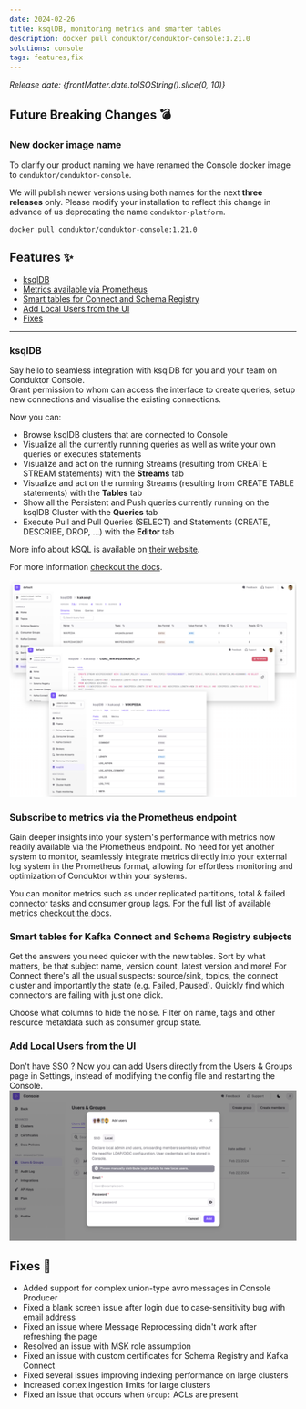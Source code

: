 ```yaml
---
date: 2024-02-26
title: ksqlDB, monitoring metrics and smarter tables
description: docker pull conduktor/conduktor-console:1.21.0
solutions: console
tags: features,fix
---
```


*Release date: {frontMatter.date.toISOString().slice(0, 10)}*

## Future Breaking Changes 💣
### New docker image name
To clarify our product naming we have renamed the Console docker image to `conduktor/conduktor-console`.

We will publish newer versions using both names for the next **three releases** only. Please modify your installation to reflect this change in advance of us deprecating the name `conduktor-platform`.

````shell
docker pull conduktor/conduktor-console:1.21.0
````

## Features ✨

- [ksqlDB](#ksql-db)
- [Metrics available via Prometheus](#subscribe-to-metrics-via-the-prometheus-endpoint)
- [Smart tables for Connect and Schema Registry](#smart-tables-for-kafka-connect-and-schema-registry-subjects)
- [Add Local Users from the UI](#add-local-users-from-the-ui)
- [Fixes](#fixes-🔨)

---

### ksqlDB
Say hello to seamless integration with ksqlDB for you and your team on Conduktor Console.   
Grant permission to whom can access the interface to create queries, setup new connections and visualise the existing connections.

Now you can:

* Browse ksqlDB clusters that are connected to Console
* Visualize all the currently running queries as well as write your own queries or executes statements
* Visualize and act on the running Streams (resulting from CREATE STREAM statements) with the **Streams** tab
* Visualize and act on the running Streams (resulting from CREATE TABLE statements) with the **Tables** tab
* Show all the Persistent and Push queries currently running on the ksqlDB Cluster with the **Queries** tab
* Execute Pull and Pull Queries (SELECT) and Statements (CREATE, DESCRIBE, DROP, ...) with the **Editor** tab

More info about kSQL is available on [their website](https://docs.ksqldb.io/en/latest/concepts/).

For more information [checkout the docs](https://docs.conduktor.io/platform/navigation/console/ksqldb/).

![New navigation](/images/changelog/platform/v21/ksqlComp.png)

### Subscribe to metrics via the Prometheus endpoint

Gain deeper insights into your system's performance with metrics now readily available via the Prometheus endpoint. No need for yet another system to monitor, seamlessly integrate metrics directly into your external log system in the Prometheus format, allowing for effortless monitoring and optimization of Conduktor within your systems.

You can monitor metrics such as under replicated partitions, total & failed connector tasks and consumer group lags. For the full list of available metrics [checkout the docs](https://docs.conduktor.io/platform/reference/metric-reference/).

### Smart tables for Kafka Connect and Schema Registry subjects

Get the answers you need quicker with the new tables. Sort by what matters, be that subject name, version count, latest version and more! For Connect there's all the usual suspects: source/sink, topics, the connect cluster and importantly the state (e.g. Failed, Paused). Quickly find which connectors are failing with just one click. 

Choose what columns to hide the noise. Filter on name, tags and other resource metatdata such as consumer group state.

### Add Local Users from the UI

Don't have SSO ? Now you can add Users directly from the Users & Groups page in Settings, instead of modifying the config file and restarting the Console.
![Add Users](/images/changelog/platform/v21/add-users.png)

## Fixes 🔨
- Added support for complex union-type avro messages in Console Producer
- Fixed a blank screen issue after login due to case-sensitivity bug with email address
- Fixed an issue where Message Reprocessing didn't work after refreshing the page
- Resolved an issue with MSK role assumption
- Fixed an issue with custom certificates for Schema Registry and Kafka Connect
- Fixed several issues improving indexing performance on large clusters
- Increased cortex ingestion limits for large clusters
- Fixed an issue that occurs when `Group:` ACLs are present
